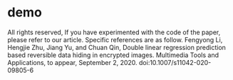 # demo
All rights reserved, If you have experimented with the code of the paper, please refer to our article.
Specific references are as follow.
Fengyong Li, Hengjie Zhu, Jiang Yu, and Chuan Qin, Double linear regression prediction based reversible data hiding in encrypted images. Multimedia Tools and Applications, to appear, September 2, 2020. doi:10.1007/s11042-020-09805-6
